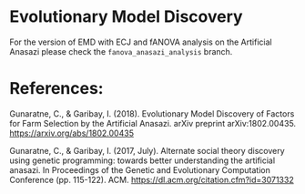 # Evolutionary Model Discovery

For the version of EMD with ECJ and fANOVA analysis on the Artificial Anasazi please check the ```fanova_anasazi_analysis``` branch.

# References:

Gunaratne, C., & Garibay, I. (2018). Evolutionary Model Discovery of Factors for Farm Selection by the Artificial Anasazi. arXiv preprint arXiv:1802.00435.
https://arxiv.org/abs/1802.00435

Gunaratne, C., & Garibay, I. (2017, July). Alternate social theory discovery using genetic programming: towards better understanding the artificial anasazi. In Proceedings of the Genetic and Evolutionary Computation Conference (pp. 115-122). ACM.
https://dl.acm.org/citation.cfm?id=3071332 
